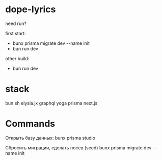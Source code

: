 
# dope-lyrics

need run?

first start:
- bunx prisma migrate dev --name init
- bun run dev

other build:
- bun run dev

# stack

bun.sh 
elysia.jx 
graphql yoga 
prisma 
next.js 

# Commands 

Открыть базу данных:
bunx prisma studio  

Сбросить миграции, сделать посев (seed)
bunx prisma migrate dev --name init